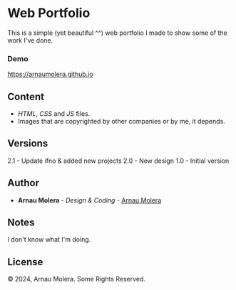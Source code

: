 # Web Portfolio

This is a simple (yet beautiful  ^^) web portfolio I made to show some of the work I've done.

### Demo

https://arnaumolera.github.io

## Content

* _HTML_, _CSS_ and _JS_ files.
* Images that are copyrighted by other companies or by me, it depends.

## Versions

2.1 - Update ifno & added new projects
2.0 - New design
1.0 - Initial version

## Author 

* **Arnau Molera** - *Design & Coding* - [Arnau Molera](https://github.com/arnaumolera)

## Notes

I don't know what I'm doing.

## License

© 2024, Arnau Molera. Some Rights Reserved.
